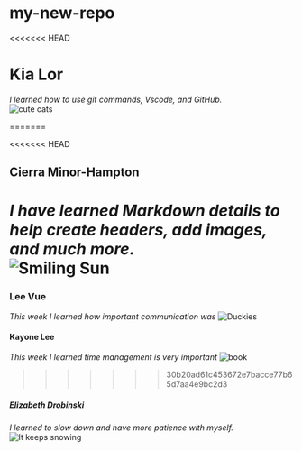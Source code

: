 # my-new-repo

<<<<<<< HEAD
# Kia Lor  
_I learned how to use git commands, Vscode, and GitHub._  
![cute cats](https://images.squarespace-cdn.com/content/v1/5b9580a050a54f9cd774077b/1607548759310-R91WKR9QPXMA85PFPF42/kawaii.png?format=500w)  

=======

<<<<<<< HEAD
## Cierra Minor-Hampton
_I have learned Markdown details to help create headers, add images, and much more._  
![Smiling Sun](https://thumbs.dreamstime.com/z/smiling-sun-illustration-character-34434947.jpg)  
=======

### Lee Vue
_This week I learned how important communication was_
![Duckies](https://external-content.duckduckgo.com/iu/?u=http%3A%2F%2Fimages2.fanpop.com%2Fimage%2Fphotos%2F8800000%2FBabies-Duck-sweety-babies-8885738-1024-768.jpg&f=1&nofb=1&ipt=0e8cd81dad3ecb964cdd249b1fa87220aa886dcf59390d77165e20ff9a0f6653&ipo=images)

#### Kayone Lee
_This week I learned time management is very important_
![book](https://www.trainingzone.co.uk/sites/default/files/styles/inline_banner/public/elenaleonova-books.jpg?itok=m85JH0pn)
>>>>>>> 30b20ad61c453672e7bacce77b65d7aa4e9bc2d3

##### Elizabeth Drobinski

_I learned to slow down and have more patience with myself._
![It keeps snowing](https://www.digitalmomblog.com/wp-content/uploads/2022/01/snow-storm-meme-funny-768x512.jpg.webp)


